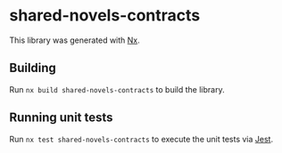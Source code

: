 # shared-novels-contracts

This library was generated with [Nx](https://nx.dev).

## Building

Run `nx build shared-novels-contracts` to build the library.

## Running unit tests

Run `nx test shared-novels-contracts` to execute the unit tests via [Jest](https://jestjs.io).
